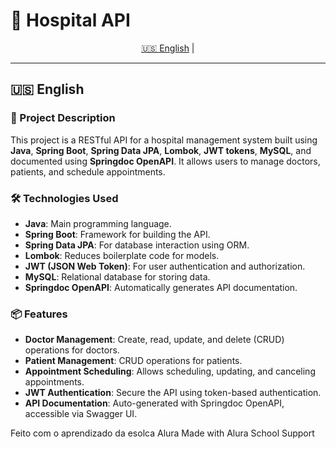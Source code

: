 # 🏥 Hospital API

<div align="center">
    <a href="#english">🇺🇸 English</a> |
   
</div>

---

## 🇺🇸 English

### 📄 Project Description
This project is a RESTful API for a hospital management system built using **Java**, **Spring Boot**, **Spring Data JPA**, **Lombok**, **JWT tokens**, **MySQL**, and documented using **Springdoc OpenAPI**. It allows users to manage doctors, patients, and schedule appointments.

### 🛠️ Technologies Used
- **Java**: Main programming language.
- **Spring Boot**: Framework for building the API.
- **Spring Data JPA**: For database interaction using ORM.
- **Lombok**: Reduces boilerplate code for models.
- **JWT (JSON Web Token)**: For user authentication and authorization.
- **MySQL**: Relational database for storing data.
- **Springdoc OpenAPI**: Automatically generates API documentation.

### 📦 Features
- **Doctor Management**: Create, read, update, and delete (CRUD) operations for doctors.
- **Patient Management**: CRUD operations for patients.
- **Appointment Scheduling**: Allows scheduling, updating, and canceling appointments.
- **JWT Authentication**: Secure the API using token-based authentication.
- **API Documentation**: Auto-generated with Springdoc OpenAPI, accessible via Swagger UI.

Feito com o aprendizado da esolca Alura
Made with Alura School Support
